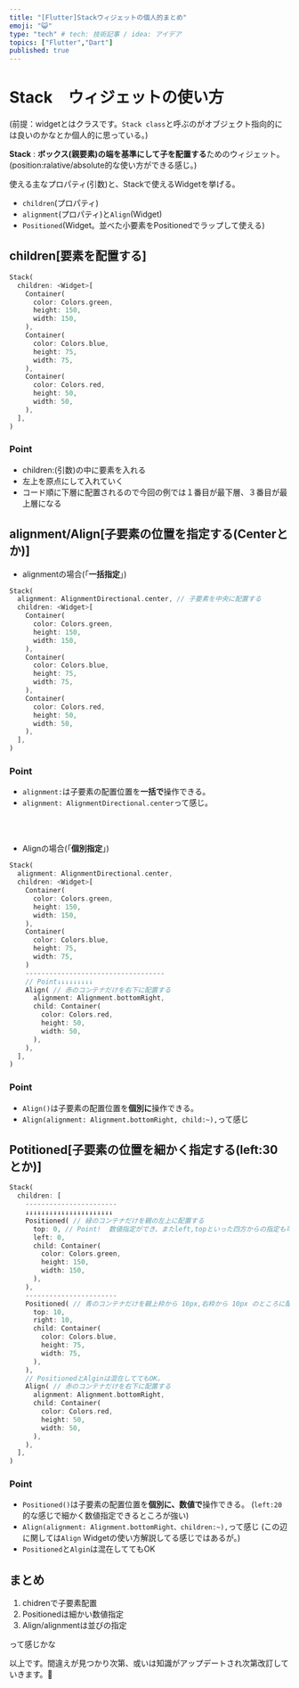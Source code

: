 ```yaml
---
title: "[Flutter]Stackウィジェットの個人的まとめ"
emoji: "😺"
type: "tech" # tech: 技術記事 / idea: アイデア
topics: ["Flutter","Dart"]
published: true
---
```

# Stack　ウィジェットの使い方
(前提：widgetとはクラスです。`Stack class`と呼ぶのがオブジェクト指向的には良いのかなとか個人的に思っている。)

**Stack** : **ボックス(親要素)の端を基準にして子を配置する**ためのウィジェット。
(position:ralative/absolute的な使い方ができる感じ。)

使える主なプロパティ(引数)と、Stackで使えるWidgetを挙げる。
- `children`(プロパティ)
- `alignment`(プロパティ)と`Align`(Widget)
- `Positioned`(Widget。並べた小要素をPositionedでラップして使える)
## children[要素を配置する]
```dart:main.dart
Stack(
  children: <Widget>[
    Container(
      color: Colors.green,
      height: 150,
      width: 150,
    ),
    Container(
      color: Colors.blue,
      height: 75,
      width: 75,
    ),
    Container(
      color: Colors.red,
      height: 50,
      width: 50,
    ),
  ],
)
```
### Point
- children:(引数)の中に要素を入れる
- 左上を原点にして入れていく
- コード順に下層に配置されるので今回の例では１番目が最下層、３番目が最上層になる
## alignment/Align[子要素の位置を指定する(Centerとか)]
- alignmentの場合(「**一括指定**」)
```dart:main.dart
Stack(
  alignment: AlignmentDirectional.center, // 子要素を中央に配置する
  children: <Widget>[
    Container(
      color: Colors.green,
      height: 150,
      width: 150,
    ),
    Container(
      color: Colors.blue,
      height: 75,
      width: 75,
    ),
    Container(
      color: Colors.red,
      height: 50,
      width: 50,
    ),
  ],
)
```
### Point
- `alignment:`は子要素の配置位置を**一括で**操作できる。
- `alignment: AlignmentDirectional.center`って感じ。
<br>
<br>

- Alignの場合(「**個別指定**」)
```dart:main.dart
Stack(
  alignment: AlignmentDirectional.center,
  children: <Widget>[
    Container(
      color: Colors.green,
      height: 150,
      width: 150,
    ),
    Container(
      color: Colors.blue,
      height: 75,
      width: 75,
    )
    -----------------------------------
    // Point↓↓↓↓↓↓↓↓↓
    Align( // 赤のコンテナだけを右下に配置する
      alignment: Alignment.bottomRight,
      child: Container(
        color: Colors.red,
        height: 50,
        width: 50,
      ),
    ),
  ],
)
```
### Point 
- `Align()`は子要素の配置位置を**個別に**操作できる。
- `Align(alignment: Alignment.bottomRight, child:~),`って感じ
## Potitioned[子要素の位置を細かく指定する(left:30 とか)]
```dart:main.dart
Stack(
  children: [
    -----------------------
    ↓↓↓↓↓↓↓↓↓↓↓↓↓↓↓↓↓↓↓↓↓↓
    Positioned( // 緑のコンテナだけを親の左上に配置する
      top: 0, // Point!  数値指定ができ、またleft,topといった四方からの指定も可能
      left: 0,
      child: Container(
        color: Colors.green,
        height: 150,
        width: 150,
      ),
    ),
    -----------------------
    Positioned( // 青のコンテナだけを親上枠から 10px,右枠から 10px のところに配置する
      top: 10,
      right: 10,
      child: Container(
        color: Colors.blue,
        height: 75,
        width: 75,
      ),
    ),
    // PositionedとAlginは混在しててもOK。
    Align( // 赤のコンテナだけを右下に配置する
      alignment: Alignment.bottomRight,
      child: Container(
        color: Colors.red,
        height: 50,
        width: 50,
      ),
    ),
  ],
)
```
### Point 
- `Positioned()`は子要素の配置位置を**個別に、数値で**操作できる。
(`left:20` 的な感じで細かく数値指定できるところが強い)
- `Align(alignment: Alignment.bottomRight、children:~),`って感じ
(この辺に関しては`Align` Widgetの使い方解説してる感じではあるが。)
- `Positioned`と`Algin`は混在しててもOK
## まとめ
1. chidrenで子要素配置
2. Positionedは細かい数値指定
3. Align/alignmentは並びの指定

って感じかな

以上です。間違えが見つかり次第、或いは知識がアップデートされ次第改訂していきます。🙏